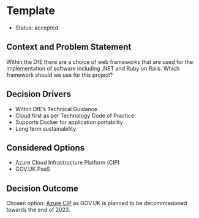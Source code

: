 # Template

* Status: accepted

## Context and Problem Statement

Within the DfE there are a choice of web frameworks that are used for the implementation of software including .NET and Ruby on Rails. Which framework should we use for this project?

## Decision Drivers

* Within DfE’s Technical Guidance
* Cloud first as per Technology Code of Practice
* Supports Docker for application portability
* Long term sustainability

## Considered Options

* Azure Cloud Infrastructure Platform (CIP)
* GOV.UK PaaS

## Decision Outcome

Chosen option: [Azure CIP](https://technical-guidance.education.gov.uk/infrastructure/hosting/azure-cip) as GOV.UK is planned to be decommissioned towards the end of 2023.